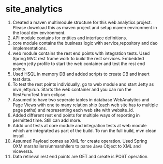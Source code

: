 # site_analytics
1. Created a maven multimodule structure for this web analytics project. Please download this as maven project 
  and setup maven environment in the local dev environment.
2. API module contains for entities and interface definitions.
3. core module contains the business logic with service,repository and dao implementations. 
4. web module contains the rest end points with integration tests.  Used Spring MVC rest frame work to build the rest services.
   Embedded maven jetty profile to start the web container and test the rest end points.
5. Used HSQL in memory DB and added scripts to create DB and insert test data.
6. To test the rest points individually, go to web module and start Jetty as mvn jetty:run. Starts the web container and you can run the
   RestFuncTest from eclipse.
7. Assumed to have two seperate tables in database WebAnalytics and Page Views with one to many relation ship
  (each web site has to multiple page paths) and representing each web site with website_id.
8. Added different rest end points for multiple ways of reporting in permitted time. Still can add more.
9. Addd unit tests at core module and integration tests at web module which are integrated as part of the build. 
   To run the full build, mvn clean install.
10. Assumed Payload comes as XML for create operation. Used Spring OXM marshallers/unmarshllers to parse Java Object to XML
    and viceversa.
11. Data retrieval rest end points are GET and create is POST operation.
